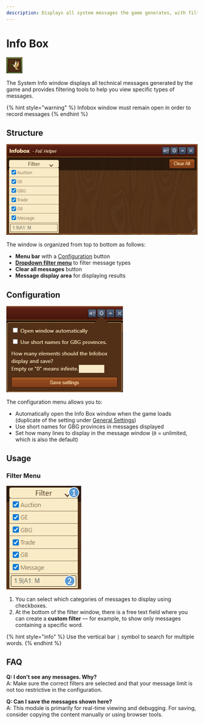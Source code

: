 ```yaml
---
description: Displays all system messages the game generates, with filtering and viewing options.
---
```


# Info Box

![Icon](./.images/icon.png)

The System Info window displays all technical messages generated by the game and provides filtering tools to help you view specific types of messages.

{% hint style="warning" %}
Infobox window must remain open in order to record messages
{% endhint %}

## Structure

![Structure](./.images/menu-structure.png)

The window is organized from top to bottom as follows:

- **Menu bar** with a [Configuration](#configuration) button
- [**Dropdown filter menu**](#filter-menu) to filter message types
- **Clear all messages** button
- **Message display area** for displaying results

## Configuration

![Configuration](./.images/config-menu.png)

The configuration menu allows you to:

- Automatically open the Info Box window when the game loads (duplicate of the setting under [General Settings](/en/module/settings/README.md))
- Use short names for GBG provinces in messages displayed
- Set how many lines to display in the message window (`0` = unlimited, which is also the default)

## Usage

### Filter Menu

![Filter](./.images/filter-menu.png)

1. You can select which categories of messages to display using checkboxes.
2. At the bottom of the filter window, there is a free text field where you can create a **custom filter** — for example, to show only messages containing a specific word.

{% hint style="info" %}
Use the vertical bar `|` symbol to search for multiple words.
{% endhint %}

## FAQ

**Q: I don't see any messages. Why?**<br>
A: Make sure the correct filters are selected and that your message limit is not too restrictive in the configuration.

**Q: Can I save the messages shown here?**<br>
A: This module is primarily for real-time viewing and debugging. For saving, consider copying the content manually or using browser tools.